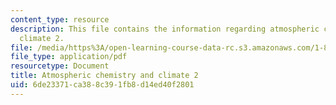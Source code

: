 ```yaml
---
content_type: resource
description: This file contains the information regarding atmospheric chemistry and
  climate 2.
file: /media/https%3A/open-learning-course-data-rc.s3.amazonaws.com/1-84j-atmospheric-chemistry-fall-2013/6de23371ca388c391fb8d14ed40f2801_MIT1_84JF13_Lec22_clmate2.pdf
file_type: application/pdf
resourcetype: Document
title: Atmospheric chemistry and climate 2
uid: 6de23371-ca38-8c39-1fb8-d14ed40f2801
---
```

